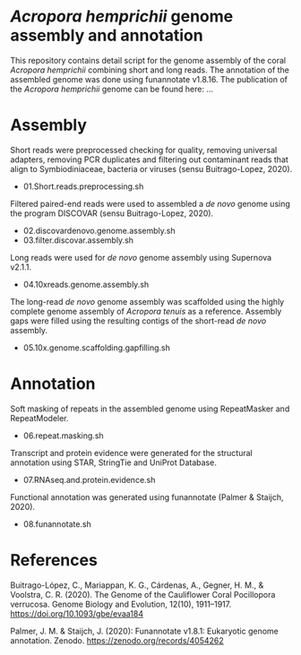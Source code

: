 # *Acropora hemprichii* genome assembly and annotation
This repository contains detail script for the genome assembly of the coral *Acropora hemprichii* combining short and long reads. The annotation of the assembled genome was done using funannotate v1.8.16. The publication of the *Acropora hemprichii* genome can be found here: ...

# Assembly
Short reads were preprocessed checking for quality, removing universal adapters, removing PCR duplicates and filtering out contaminant reads that align to Symbiodiniaceae, bacteria or viruses (sensu Buitrago-Lopez, 2020). 

* 01.Short.reads.preprocessing.sh

Filtered paired-end reads were used to assembled a _de novo_ genome using the program DISCOVAR (sensu Buitrago-Lopez, 2020). 

* 02.discovardenovo.genome.assembly.sh
* 03.filter.discovar.assembly.sh

Long reads were used for _de novo_ genome assembly using Supernova v2.1.1.

* 04.10xreads.genome.assembly.sh

The long-read _de novo_ genome assembly was scaffolded using the highly complete genome assembly of _Acropora tenuis_ as a reference. Assembly gaps were filled using the resulting contigs of the short-read _de novo_ assembly.

* 05.10x.genome.scaffolding.gapfilling.sh

# Annotation

Soft masking of repeats in the assembled genome using RepeatMasker and RepeatModeler.

* 06.repeat.masking.sh

Transcript and protein evidence were generated for the structural annotation using STAR, StringTie and UniProt Database.

* 07.RNAseq.and.protein.evidence.sh

Functional annotation was generated using funannotate (Palmer & Staijch, 2020). 

* 08.funannotate.sh

# References

Buitrago-López, C., Mariappan, K. G., Cárdenas, A., Gegner, H. M., & Voolstra, C. R. (2020). The Genome of the Cauliflower Coral Pocillopora verrucosa. Genome Biology and Evolution, 12(10), 1911–1917. https://doi.org/10.1093/gbe/evaa184

Palmer, J. M. & Staijch, J. (2020): Funannotate v1.8.1: Eukaryotic genome annotation. Zenodo. https://zenodo.org/records/4054262
